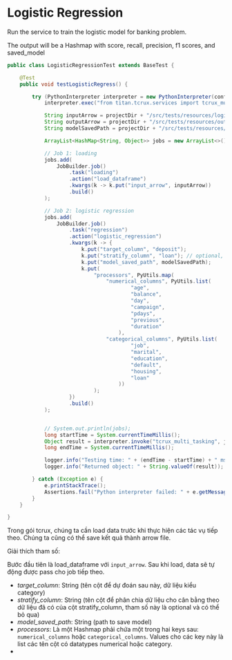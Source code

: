 # Logistic Regression


Run the service to train the logistic model for banking problem.

The output will be a Hashmap with score, recall, precision, f1 scores, and saved_model

```java
public class LogisticRegressionTest extends BaseTest {

    @Test
    public void testLogisticRegress() {

        try (PythonInterpreter interpreter = new PythonInterpreter(config)) {
            interpreter.exec("from titan.tcrux.services import tcrux_multi_tasking");

            String inputArrow = projectDir + "/src/tests/resources/logistic.arrow";
            String outputArrow = projectDir + "/src/tests/resources/output.arrow";
            String modelSavedPath = projectDir + "/src/tests/resources/logistic_model.bin";

            ArrayList<HashMap<String, Object>> jobs = new ArrayList<>();

            // Job 1: loading
            jobs.add(
                JobBuilder.job()
                    .task("loading")
                    .action("load_dataframe")
                    .kwargs(k -> k.put("input_arrow", inputArrow))
                    .build()
            );

            // Job 2: logistic regression
            jobs.add(
                JobBuilder.job()
                    .task("regression")
                    .action("logistic_regression")
                    .kwargs(k -> {
                        k.put("target_column", "deposit");
                        k.put("stratify_column", "loan"); // optional, can be ignored.
                        k.put("model_saved_path", modelSavedPath);
                        k.put(
                            "processors", PyUtils.map(
                                "numerical_columns", PyUtils.list(
                                        "age",
                                        "balance",
                                        "day",
                                        "campaign",
                                        "pdays",
                                        "previous",
                                        "duration"
                                    ),
                                "categorical_columns", PyUtils.list(
                                        "job",
                                        "marital",
                                        "education",
                                        "default",
                                        "housing",
                                        "loan"
                                    ))
                            );
                    })
                    .build()
            );


            // System.out.println(jobs);
            long startTime = System.currentTimeMillis();
            Object result = interpreter.invoke("tcrux_multi_tasking", jobs);
            long endTime = System.currentTimeMillis();

            logger.info("Testing time: " + (endTime - startTime) + " ms");
            logger.info("Returned object: " + String.valueOf(result));

        } catch (Exception e) {
            e.printStackTrace();
            Assertions.fail("Python interpreter failed: " + e.getMessage());
        }
    }

}
```

Trong gói tcrux, chúng ta cần load data trước khi thực hiện các tác vụ tiếp theo. Chúng ta cũng có thể save kết quả thành arrow file.

Giải thích tham số:

Bước đầu tiên là load_dataframe với `input_arrow`.
Sau khi load, data sẽ tự động được pass cho job tiếp theo.

- *target_column*: String (tên cột để dự đoán sau này, dữ liệu kiểu category)
- *stratify_column*: String (tên cột để phân chia dữ liệu cho cân bằng theo dữ liệu đã có của cột stratify_column, tham số này là optional và có thể bỏ qua)
- *model_saved_path*: String (path to save model)
- *processors*: Là một Hashmap phải chứa một trong hai keys sau: `numerical_columns` hoặc `categorical_columns`. Values cho các key này là list các tên cột có datatypes numerical hoặc category.
- 



